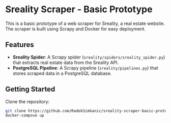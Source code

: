 # Sreality Scraper - Basic Prototype

This is a basic prototype of a web scraper for Sreality, a real estate website. The scraper is built using Scrapy and Docker for easy deployment.

## Features

- **Sreality Spider**: A Scrapy spider (`sreality/spiders/sreality_spider.py`) that extracts real estate data from the Sreality API.
- **PostgreSQL Pipeline**: A Scrapy pipeline (`sreality/pipelines.py`) that stores scraped data in a PostgreSQL database.

## Getting Started

Clone the repository:

   ```bash
   git clone https://github.com/RadekSimkanic/sreality-scraper-basic-prototype.git
   docker-compose up


